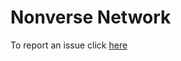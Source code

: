 # Nonverse Network
To report an issue click [here](https://github.com/nonverse/play/issues/new/choose)
